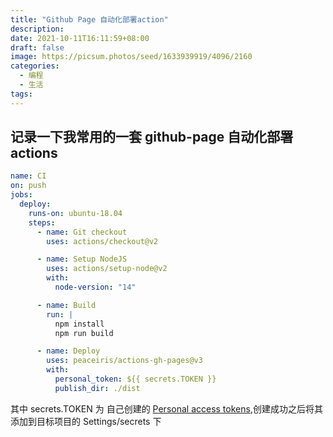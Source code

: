```yaml
---
title: "Github Page 自动化部署action"
description:
date: 2021-10-11T16:11:59+08:00
draft: false
image: https://picsum.photos/seed/1633939919/4096/2160
categories:
  - 编程
  - 生活
tags:
---
```


## 记录一下我常用的一套 github-page 自动化部署 actions

```yml
name: CI
on: push
jobs:
  deploy:
    runs-on: ubuntu-18.04
    steps:
      - name: Git checkout
        uses: actions/checkout@v2

      - name: Setup NodeJS
        uses: actions/setup-node@v2
        with:
          node-version: "14"

      - name: Build
        run: |
          npm install
          npm run build

      - name: Deploy
        uses: peaceiris/actions-gh-pages@v3
        with:
          personal_token: ${{ secrets.TOKEN }}
          publish_dir: ./dist
```

其中 secrets.TOKEN 为 自己创建的 [Personal access tokens](https://github.com/settings/tokens),创建成功之后将其添加到目标项目的 Settings/secrets 下
